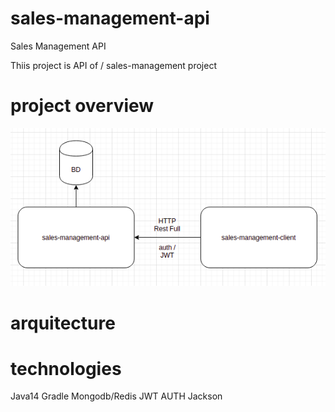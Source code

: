# sales-management-api
Sales Management API 

Thiis project is API of / sales-management project

# project overview 
  
  <img src="overview.png"/>
    
# arquitecture 
  
# technologies 

Java14
Gradle
Mongodb/Redis
JWT
AUTH
Jackson

